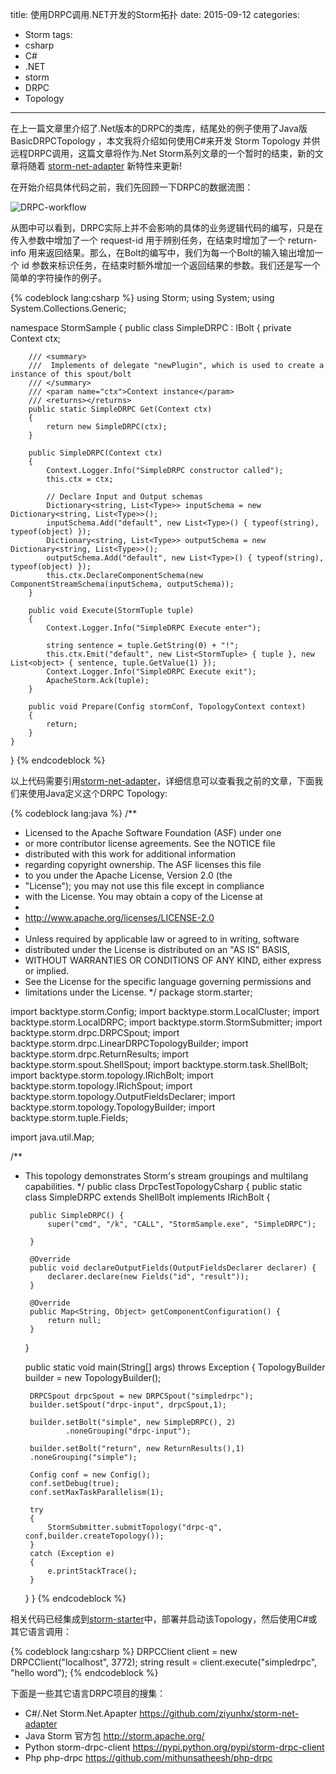 title: 使用DRPC调用.NET开发的Storm拓扑
date: 2015-09-12
categories: 
- Storm
tags:
- csharp
- C#
- .NET
- storm
- DRPC
- Topology

---

 在上一篇文章里介绍了.Net版本的DRPC的类库，结尾处的例子使用了Java版 BasicDRPCTopology ，本文我将介绍如何使用C#来开发 Storm Topology 并供远程DRPC调用，这篇文章将作为.Net Storm系列文章的一个暂时的结束，新的文章将随着 [storm-net-adapter](https://github.com/ziyunhx/storm-net-adapter "storm-net-adapter") 新特性来更新!

<!--more-->
 在开始介绍具体代码之前，我们先回顾一下DRPC的数据流图：

 ![DRPC-workflow](https://www.tnidea.com/media/image/drpc-workflow.png)

 从图中可以看到，DRPC实际上并不会影响的具体的业务逻辑代码的编写，只是在传入参数中增加了一个 request-id 用于辨别任务，在结束时增加了一个 return-info 用来返回结果。那么，在Bolt的编写中，我们为每一个Bolt的输入输出增加一个 id 参数来标识任务，在结束时额外增加一个返回结果的参数。我们还是写一个简单的字符操作的例子。

{% codeblock lang:csharp %}
using Storm;
using System;
using System.Collections.Generic;

namespace StormSample
{
    public class SimpleDRPC : IBolt
    {
        private Context ctx;

        /// <summary>
        ///  Implements of delegate "newPlugin", which is used to create a instance of this spout/bolt
        /// </summary>
        /// <param name="ctx">Context instance</param>
        /// <returns></returns>
        public static SimpleDRPC Get(Context ctx)
        {
            return new SimpleDRPC(ctx);
        }

        public SimpleDRPC(Context ctx)
        {
            Context.Logger.Info("SimpleDRPC constructor called");
            this.ctx = ctx;

            // Declare Input and Output schemas
            Dictionary<string, List<Type>> inputSchema = new Dictionary<string, List<Type>>();
            inputSchema.Add("default", new List<Type>() { typeof(string), typeof(object) });
            Dictionary<string, List<Type>> outputSchema = new Dictionary<string, List<Type>>();
            outputSchema.Add("default", new List<Type>() { typeof(string), typeof(object) });
            this.ctx.DeclareComponentSchema(new ComponentStreamSchema(inputSchema, outputSchema));
        }

        public void Execute(StormTuple tuple)
        {
            Context.Logger.Info("SimpleDRPC Execute enter");
            
            string sentence = tuple.GetString(0) + "!";
            this.ctx.Emit("default", new List<StormTuple> { tuple }, new List<object> { sentence, tuple.GetValue(1) });
            Context.Logger.Info("SimpleDRPC Execute exit");
            ApacheStorm.Ack(tuple);
        }

        public void Prepare(Config stormConf, TopologyContext context)
        {
            return;
        }
    }
}
{% endcodeblock %}

以上代码需要引用[storm-net-adapter](https://github.com/ziyunhx/storm-net-adapter "storm-net-adapter")，详细信息可以查看我之前的文章，下面我们来使用Java定义这个DRPC Topology:

{% codeblock lang:java %}
/**
 * Licensed to the Apache Software Foundation (ASF) under one
 * or more contributor license agreements.  See the NOTICE file
 * distributed with this work for additional information
 * regarding copyright ownership.  The ASF licenses this file
 * to you under the Apache License, Version 2.0 (the
 * "License"); you may not use this file except in compliance
 * with the License.  You may obtain a copy of the License at
 *
 * http://www.apache.org/licenses/LICENSE-2.0
 *
 * Unless required by applicable law or agreed to in writing, software
 * distributed under the License is distributed on an "AS IS" BASIS,
 * WITHOUT WARRANTIES OR CONDITIONS OF ANY KIND, either express or implied.
 * See the License for the specific language governing permissions and
 * limitations under the License.
 */
package storm.starter;

import backtype.storm.Config;
import backtype.storm.LocalCluster;
import backtype.storm.LocalDRPC;
import backtype.storm.StormSubmitter;
import backtype.storm.drpc.DRPCSpout;
import backtype.storm.drpc.LinearDRPCTopologyBuilder;
import backtype.storm.drpc.ReturnResults;
import backtype.storm.spout.ShellSpout;
import backtype.storm.task.ShellBolt;
import backtype.storm.topology.IRichBolt;
import backtype.storm.topology.IRichSpout;
import backtype.storm.topology.OutputFieldsDeclarer;
import backtype.storm.topology.TopologyBuilder;
import backtype.storm.tuple.Fields;

import java.util.Map;

/**
 * This topology demonstrates Storm's stream groupings and multilang capabilities.
 */
public class DrpcTestTopologyCsharp {
	public static class SimpleDRPC extends ShellBolt implements IRichBolt {

		public SimpleDRPC() {
			super("cmd", "/k", "CALL", "StormSample.exe", "SimpleDRPC");
			
		}

		@Override
		public void declareOutputFields(OutputFieldsDeclarer declarer) {
			declarer.declare(new Fields("id", "result"));
		}

		@Override
		public Map<String, Object> getComponentConfiguration() {
			return null;
		}
	}	
	
	public static void main(String[] args) throws Exception {
	  	TopologyBuilder builder = new TopologyBuilder();
		  
	  	DRPCSpout drpcSpout = new DRPCSpout("simpledrpc");
	    builder.setSpout("drpc-input", drpcSpout,1);

	    builder.setBolt("simple", new SimpleDRPC(), 2)
	    		.noneGrouping("drpc-input");
	    
	    builder.setBolt("return", new ReturnResults(),1)
		.noneGrouping("simple");

	    Config conf = new Config();
	    conf.setDebug(true);
	    conf.setMaxTaskParallelism(1);
	    
	    try
	    {
	    	StormSubmitter.submitTopology("drpc-q", conf,builder.createTopology());
	    }
	    catch (Exception e)
	    {
	    	e.printStackTrace();
	    }
	}
}
{% endcodeblock %}

 相关代码已经集成到[storm-starter](https://github.com/ziyunhx/storm-net-adapter/tree/master/storm-starter)中，部署并启动该Topology，然后使用C#或其它语言调用：

{% codeblock lang:csharp %}
DRPCClient client = new DRPCClient("localhost", 3772);
string result = client.execute("simpledrpc", "hello word");
{% endcodeblock %}

 下面是一些其它语言DRPC项目的搜集：

 - C#/.Net	Storm.Net.Apapter https://github.com/ziyunhx/storm-net-adapter
 - Java	Storm 官方包 http://storm.apache.org/
 - Python	storm-drpc-client https://pypi.python.org/pypi/storm-drpc-client
 - Php	php-drpc https://github.com/mithunsatheesh/php-drpc